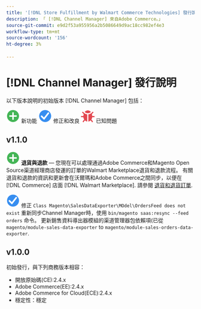 ```yaml
---
title: '[!DNL Store Fulfillment by Walmart Commerce Technologies] 發行說明'
description: 「 [!DNL Channel Manager] 來自Adobe Commerce。」
source-git-commit: e9d2f53a955956a2b5086649d9ac18cc982ef4e3
workflow-type: tm+mt
source-wordcount: '156'
ht-degree: 3%

---
```


# [!DNL Channel Manager] 發行說明

以下版本說明的初始版本 [!DNL Channel Manager] 包括：

![新增](../assets/new.svg) 新功能
![修正問題](../assets/fix.svg) 修正和改良
![已知問題](../assets/bug.svg) 已知問題


## v1.1.0

![新增](../assets/new.svg)<!--CHAN-5204--> **退貨與退款** — 您現在可以處理通過Adobe Commerce和Magento Open Source渠道經理商店發運的訂單的Walmart Marketplace退貨和退款流程。 有關退貨和退款的資訊和更新會在沃爾瑪和Adobe Commerce之間同步，以便在 [!DNL Commerce] 店面 [!DNL Walmart Marketplace]. 請參閱 [退貨和退貨訂單](return-refund-orders.md).

![固定](../assets/fix.svg)<!--CHAN-5661--> 修正 `Class Magento\SalesDataExporter\MOdel\OrdersFeed does not exist` 重新同步Channel Manager時，使用 `bin/magento saas:resync --feed orders` 命令。 更新銷售資料導出器模組的渠道管理器包依賴項(已從 `magento/module-sales-data-exporter` to `magento/module-sales-orders-data-exporter`.

## v1.0.0

初始發行，與下列商務版本相容：

* 開放原始碼(CE):2.4.x
* Adobe Commerce(EE):2.4.x
* Adobe Commerce for Cloud(ECE):2.4.x
* 穩定性：穩定
